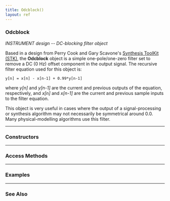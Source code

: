 ```yaml
---
title: Odcblock()
layout: ref
---
```


### Odcblock

*INSTRUMENT design -- DC-blocking filter object*  
  
Based in a design from Perry Cook and Gary Scavone's [Synthesis ToolKit
(STK)](https://www.cs.princeton.edu/~prc/NewWork.php#STK), the
**Odcblock** object is a simple one-pole/one-zero filter set to remove a
DC (0 Hz) offset component in the output signal. The recursive filter
equation used for this object is:

    y[n] = x[n] - x[n-1] + 0.99*y[n-1]

where *y\[n\]* and *y\[n-1\]* are the current and previous outputs of
the equation, respectively, and *x\[n\]* and *x\[n-1\]* are the current
and previous sample inputs to the filter equation.

This object is very useful in cases where the output of a
signal-processing or synthesis algorithm may not necessarily be
symmetrical around 0.0. Many physical-modelling algorithms use this
filter.

-----

### Constructors

-----

### Access Methods

  

-----

### Examples

  

-----

### See Also
